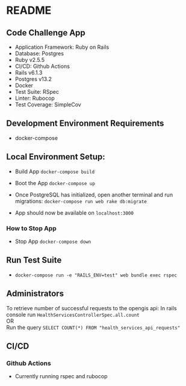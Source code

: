# README

## Code Challenge App
* Application Framework: Ruby on Rails
* Database: Postgres
* Ruby v2.5.5
* CI/CD: Github Actions
* Rails v6.1.3
* Postgres v13.2
* Docker
* Test Suite: RSpec
* Linter: Rubocop
* Test Coverage: SimpleCov


## Development Environment Requirements
- docker-compose

## Local Environment Setup:

- Build App
`docker-compose build`

- Boot the App
`docker-compose up`

- Once PostgreSQL has initialized, open another terminal and run migrations:
`docker-compose run web rake db:migrate`

- App should now be available on `localhost:3000`

### How to Stop App

- Stop App
`docker-compose down`

## Run Test Suite
- `docker-compose run -e "RAILS_ENV=test" web bundle exec rspec`


## Administrators
To retrieve number of successful requests to the opengis api:
In rails console run `HealthServicesControllerSpec.all.count`\
OR\
Run the query `SELECT COUNT(*) FROM "health_services_api_requests"`


## CI/CD

### Github Actions
- Currently running rspec and rubocop